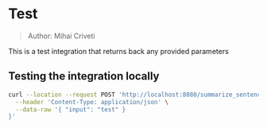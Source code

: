 # Test

> Author: Mihai Criveti

This is a test integration that returns back any provided parameters

## Testing the integration locally


```bash
curl --location --request POST 'http://localhost:8080/summarize_sentences/invoke' \
  --header 'Content-Type: application/json' \
  --data-raw '{ "input": "test" }
}'
```
